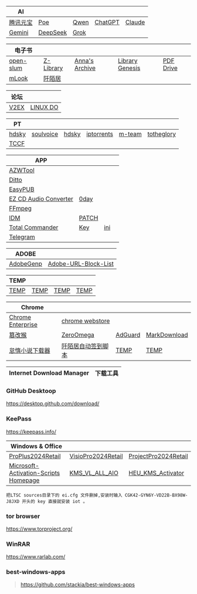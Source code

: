 | AI|||||
| --- | --- | --- | --- | --- |
| [腾讯元宝](https://yuanbao.tencent.com/chat/) | [Poe](https://poe.com/) | [Qwen](https://chat.qwen.ai/) | [ChatGPT](https://chatgpt.com/) | [Claude](https://claude.ai/) |
| [Gemini](https://gemini.google.com/) | [DeepSeek](https://chat.deepseek.com/) | [Grok](https://grok.com/) |

| 电子书 |||||
| --- | --- | --- | --- | --- |
| [open-slum](https://open-slum.org/) | [Z-Library](https://zh.singlelogin.re/) | [Anna's Archive](https://zh.annas-archive.org/) | [Library Genesis](https://libgen.rs/) | [PDF Drive](https://www.pdfdrive.com/) |
| [mLook ](https://www.mlook.mobi/) | [阡陌居](https://www.1000qm.vip/) ||||

| 论坛 ||
| --- | --- |
| [V2EX ](https://www.v2ex.com/) | [LINUX DO](https://linux.do/) |


| PT ||||||
| --- | --- | --- | --- | --- | --- |
| [hdsky](https://hdsky.me/torrents.php) | [soulvoice](https://pt.soulvoice.club/special.php) | [hdsky](https://hdsky.me/torrents.php) | [iptorrents](https://www.iptorrents.com/t) | [m-team](https://kp.m-team.cc/index) |  [totheglory](https://totheglory.im/browse.php?c=M) |
| [TCCF](https://et8.org/torrents.php) |||||

| APP ||||
| --- | --- | --- | --- |
| [AZWTool](https://t.me/c/2413139113/7167) | |||
| [Ditto](https://ditto-cp.sourceforge.io/) ||||
| [EasyPUB](https://t.me/c/2413139113/7166) ||||
| [EZ CD Audio Converter](https://www.poikosoft.com/) | [0day](https://www.0daydown.com/03/2754828.html) | | |
| [FFmpeg](https://www.gyan.dev/ffmpeg/builds/ffmpeg-release-full.7z) | ||
| [IDM](https://www.internetdownloadmanager.com/) | [PATCH](https://github.com/lstprjct/IDM-Activation-Script) |||
| [Total Commander](https://www.ghisler.com/) | [Key](https://t.me/c/2413139113/38598) | [ini](https://t.me/c/2413139113/38600) ||
| [Telegram](https://telegram.org) |  | ||

| ADOBE ||
| --- | --- |
| [AdobeGenp](https://github.com/wangzhenjjcn/AdobeGenp) | [Adobe-URL-Block-List](https://github.com/Ruddernation-Designs/Adobe-URL-Block-List) |

| TEMP||||
| --- | --- | --- | --- |
| [TEMP](URL) | [TEMP](URL) | [TEMP](URL) | [TEMP](URL) |

| Chrome||||
| --- | --- | --- | --- |
| [Chrome Enterprise](https://chromeenterprise.google/intl/zh_cn/browser/download/thank-you/?platform=WIN64_BUNDLE&channel=stable&usagestats=0) | [chrome webstore](https://chromewebstore.google.com/) |
| [篡改猴](https://chromewebstore.google.com/detail/%E7%AF%A1%E6%94%B9%E7%8C%B4/dhdgffkkebhmkfjojejmpbldmpobfkfo) | [ZeroOmega](https://chromewebstore.google.com/detail/proxy-switchyomega-3-zero/pfnededegaaopdmhkdmcofjmoldfiped) | [AdGuard](https://chromewebstore.google.com/detail/adguard-%E5%BB%A3%E5%91%8A%E5%B0%81%E9%8E%96%E5%99%A8/bgnkhhnnamicmpeenaelnjfhikgbkllg) | [MarkDownload](https://chromewebstore.google.com/detail/markdownload-markdown-web/pcmpcfapbekmbjjkdalcgopdkipoggdi) |
| [怠惰小说下载器](https://greasyfork.org/zh-CN/scripts/25068-downloadallcontent) | [阡陌居自动签到脚本](https://greasyfork.org/zh-CN/scripts/487797-%E9%98%A1%E9%99%8C%E5%B1%85%E8%87%AA%E5%8A%A8%E7%AD%BE%E5%88%B0%E8%84%9A%E6%9C%AC-%E5%90%AB%E5%BF%83%E6%83%85%E9%80%89%E6%8B%A9) | [TEMP](URL) | [TEMP](URL) |


| Internet Download Manager| 下载工具 |
| --- | --- |


### GitHub Desktoop
https://desktop.github.com/download/

### KeePass
https://keepass.info/

| Windows & Office |||
| --- | --- | --- |
| [ProPlus2024Retail](https://officecdn.microsoft.com/db/492350f6-3a01-4f97-b9c0-c7c6ddf67d60/media/zh-cn/ProPlus2024Retail.img) | [VisioPro2024Retail](https://officecdn.microsoft.com/db/492350f6-3a01-4f97-b9c0-c7c6ddf67d60/media/zh-cn/VisioPro2024Retail.img) | [ProjectPro2024Retail](https://officecdn.microsoft.com/db/492350f6-3a01-4f97-b9c0-c7c6ddf67d60/media/zh-cn/ProjectPro2024Retail.img) |
| [Microsoft-Activation-Scripts](https://github.com/massgravel/Microsoft-Activation-Scripts)  [Homepage](https://massgrave.dev/) | [KMS_VL_ALL_AIO](https://github.com/abbodi1406/KMS_VL_ALL_AIO) | [HEU_KMS_Activator](https://github.com/zbezj/HEU_KMS_Activator) |

`把LTSC sources目录下的 ei.cfg 文件删掉,安装时输入 CGK42-GYN6Y-VD22B-BX98W-J8JXD 开头的 key 直接就安装 iot 。`





### 


### tor browser
https://www.torproject.org/

### WinRAR
https://www.rarlab.com/

### best-windows-apps
> https://github.com/stackia/best-windows-apps
